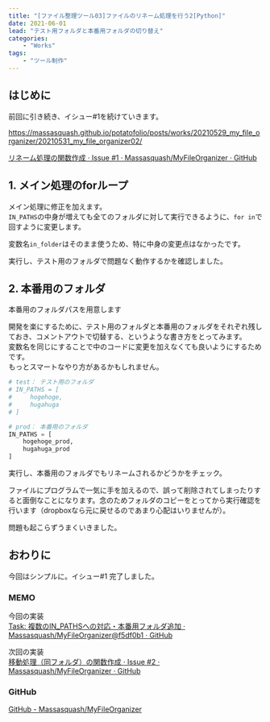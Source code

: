```yaml
---
title: "[ファイル整理ツール03]ファイルのリネーム処理を行う2[Python]"
date: 2021-06-01
lead: "テスト用フォルダと本番用フォルダの切り替え"
categories: 
    - "Works"
tags: 
    - "ツール制作"
---
```


## はじめに
前回に引き続き、イシュー#1を続けていきます。  

https://massasquash.github.io/potatofolio/posts/works/20210529_my_file_organizer/20210531_my_file_organizer02/

[リネーム処理の関数作成 · Issue #1 · Massasquash/MyFileOrganizer · GitHub](https://github.com/Massasquash/MyFileOrganizer/issues/1)

## 1. メイン処理のforループ
メイン処理に修正を加えます。  
`IN_PATHS`の中身が増えても全てのフォルダに対して実行できるように、`for in`で回すように変更します。  

変数名`in_folder`はそのまま使うため、特に中身の変更点はなかったです。

実行し、テスト用のフォルダで問題なく動作するかを確認しました。


## 2. 本番用のフォルダ
本番用のフォルダパスを用意します

開発を楽にするために、テスト用のフォルダと本番用のフォルダをそれぞれ残しておき、コメントアウトで切替する、というような書き方をとってみます。  
変数名を同じにすることで中のコードに変更を加えなくても良いようにするためです。  
もっとスマートなやり方があるかもしれません。


```python
# test： テスト用のフォルダ
# IN_PATHS = [
#     hogehoge,
#     hugahuga
# ]

# prod： 本番用のフォルダ
IN_PATHS = [
    hogehoge_prod,
    hugahuga_prod
]
```

実行し、本番用のフォルダでもリネームされるかどうかをチェック。  

ファイルにプログラムで一気に手を加えるので、誤って削除されてしまったりすると面倒なことになります。念のためフォルダのコピーをとってから実行確認を行います（dropboxなら元に戻せるのであまり心配はいりませんが）。


問題も起こらずうまくいきました。  


## おわりに
今回はシンプルに。イシュー#1 完了しました。

### MEMO
今回の実装  
[Task: 複数のIN_PATHSへの対応・本番用フォルダ追加 · Massasquash/MyFileOrganizer@f5df0b1 · GitHub](https://github.com/Massasquash/MyFileOrganizer/commit/f5df0b17adcc38b40c778b4c7cc7f1d0296a6de8)

次回の実装  
[移動処理（同フォルダ）の関数作成 · Issue #2 · Massasquash/MyFileOrganizer · GitHub](https://github.com/Massasquash/MyFileOrganizer/issues/2)

### GitHub
[GitHub - Massasquash/MyFileOrganizer](https://github.com/Massasquash/MyFileOrganizer)
